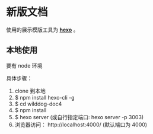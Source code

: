 # 新版文档

使用的展示模版工具为 **[hexo](https://hexo.io/)** 。

## 本地使用

要有 node 环境

具体步骤：
1. clone 到本地
2. $ npm install hexo-cli -g
3. $ cd wilddog-doc4
4. $ npm install 
5. $ hexo server   (或自行指定端口: hexo server -p 3003)
6. 浏览器访问：  http://localhost:4000/ (默认端口为 4000)
